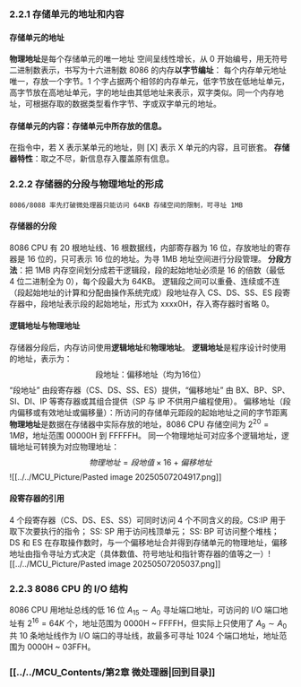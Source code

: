 ### 2.2.1 **存储单元的地址和内容**
#### **存储单元的地址**
**物理地址**是每个存储单元的唯一地址
空间呈线性增长，从 0 开始编号，用无符号二进制数表示，书写为十六进制数
8086 的内存**以字节编址**：
每个内存单元地址唯一，存放一个字节。1 个字占据两个相邻的内存单元，低字节放在低地址单元，高字节放在高地址单元，字的地址由其低地址来表示，双字类似。同一个内存地址，可根据存取的数据类型看作字节、字或双字单元的地址。
#### **存储单元的内容**：存储单元中所存放的信息。
在指令中，若 X 表示某单元的地址，则 [X] 表示 X 单元的内容，且可嵌套。
**存储器特性**：取之不尽，新信息存入覆盖原有信息。
### 2.2.2 **存储器的分段与物理地址的形成**
	8086/8088 率先打破微处理器只能访问 64KB 存储空间的限制，可寻址 1MB
#### **存储器的分段**
8086 CPU 有 20 根地址线、16 根数据线，内部寄存器为 16 位，存放地址的寄存器是 16 位的，只可表示 16 位的地址。为寻 1MB 地址空间进行分段管理。
**分段方法**：把 1MB 内存空间划分成若干逻辑段，段的起始地址必须是 16 的倍数（最低 4 位二进制全为 0），每个段最大为 64KB。
逻辑段之间可以重叠、连续或不连（段起始地址的计算和分配由操作系统完成）段地址存入 CS、DS、SS、ES 段寄存器中，段地址表示段的起始地址，形式为 xxxx0H，存入寄存器时省略 0。
#### 逻辑地址与物理地址
存储器分段后，内存访问使用**逻辑地址**和**物理地址**。
**逻辑地址**是程序设计时使用的地址，表示为：$$\text{段地址：偏移地址（均为16位）}$$ “段地址” 由段寄存器（CS、DS、SS、ES）提供，“偏移地址” 由 BX、BP、SP、SI、DI、IP 等寄存器或其组合提供（SP 与 IP 不供用户编程使用）。
偏移地址（段内偏移或有效地址或偏移量）：所访问的存储单元距段的起始地址之间的字节距离
**物理地址**是数据在存储器中实际存放的地址，8086 CPU 存储空间为 $2^{20}=1MB$，地址范围 00000H 到 FFFFFH。
同一个物理地址可对应多个逻辑地址，逻辑地址可转换为对应物理地址：
$$物理地址 = 段地值\times16 + 偏移地址$$
![[../../MCU_Picture/Pasted image 20250507204917.png]]
#### **段寄存器的引用**
4 个段寄存器（CS、DS、ES、SS）可同时访问 4 个不同含义的段。CS:IP 用于取下次要执行的指令；
SS: SP 用于访问栈顶单元；
SS: BP 可访问整个堆栈；
DS 和 ES 在存取操作数时，与一个偏移地址合并得到存储单元的物理地址，偏移地址由指令寻址方式决定（具体数值、符号地址和指针寄存器的值等之一）![[../../MCU_Picture/Pasted image 20250507205037.png]]
### 2.2.3 8086 CPU 的 I/O 结构
8086 CPU 用地址总线的低 16 位 $A_{15}\sim A_0$ 寻址端口地址，可访问的 I/O 端口地址有 $2^{16} = 64K$ 个，地址范围为 0000H ~ FFFFH，但实际上只使用了 $A_9 \sim A_0$ 共 10 条地址线作为 I/O 端口的寻址线，故最多可寻址 1024 个端口地址，地址范围为 0000H ~ 03FFH。
### [[../../MCU_Contents/第2章 微处理器|回到目录]]
